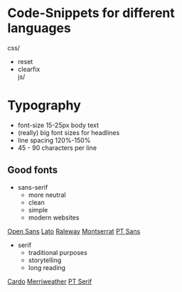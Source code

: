 # Code-Snippets for different languages

css/

* reset
* clearfix  
  js/

# Typography

* font-size 15-25px body text
* (really) big font sizes for headlines
* line spacing 120%-150%
* 45 - 90 characters per line

## Good fonts

* sans-serif
  * more neutral
  * clean
  * simple
  * modern websites

[Open Sans](https://fonts.google.com/specimen/Open+Sans)
[Lato](https://fonts.google.com/specimen/Lato)
[Raleway](https://fonts.google.com/specimen/Raleway)
[Montserrat](https://fonts.google.com/specimen/Montserrat)
[PT Sans](https://fonts.google.com/specimen/PT+Sans)

* serif
  * traditional purposes
  * storytelling
  * long reading

[Cardo](https://fonts.google.com/specimen/Cardo)
[Merriweather](https://fonts.google.com/specimen/Merriweather)
[PT Serif](https://fonts.google.com/specimen/PT+Serif)

